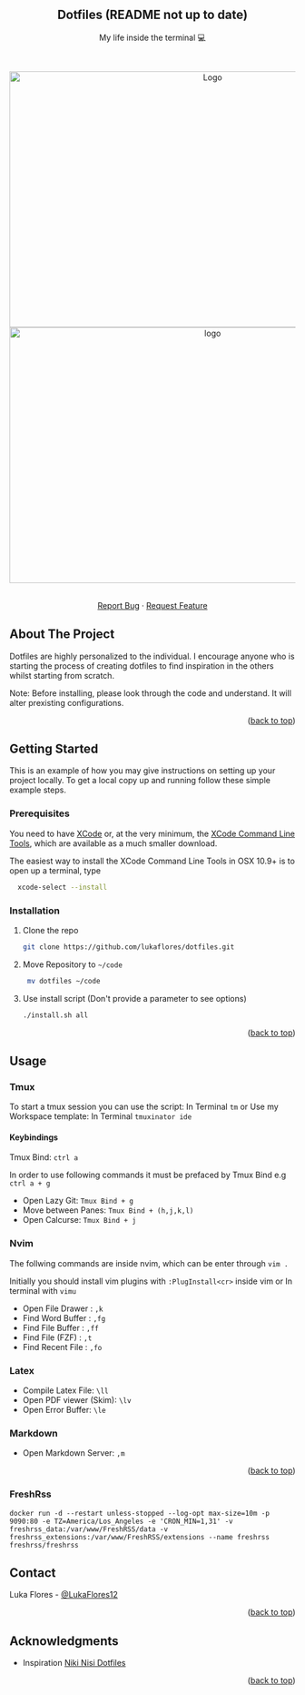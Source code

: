 <!-- Improved compatibility of back to top link: See: https://github.com/othneildrew/Best-README-Template/pull/73 -->
<a name="readme-top"></a>


<!-- PROJECT LOGO -->

<div>
  <h2 align="center">Dotfiles (README not up to date)</h2>
  
  <p align="center"> 
    My life inside the terminal 💻 
  </p>
    <br />
  <p align="center"> 
    <img src="/resources/images/workspace.png" alt="Logo" width="700" height="450">
    <br />
    <img src="/resources/images/lazygit.png" alt="logo" width="700" height="450">
    <br />
  </p>

  <p align="center">
    <br />
    <a href="https://github.com/lukaflores/dotfiles/issues">Report Bug</a>
    ·
    <a href="https://github.com/lukaflores/dotfiles/issues">Request Feature</a>
  </p>
</div>


<!-- ABOUT THE PROJECT -->
## About The Project

Dotfiles are highly personalized to the individual. I encourage anyone who is starting the process of creating dotfiles to find inspiration in the others whilst starting from scratch. 

Note: Before installing, please look through the code and understand. It will alter prexisting configurations.


<p align="right">(<a href="#readme-top">back to top</a>)</p>


<!-- GETTING STARTED -->
## Getting Started

This is an example of how you may give instructions on setting up your project locally.
To get a local copy up and running follow these simple example steps.

### Prerequisites

You need to have [XCode](https://developer.apple.com/downloads/index.action?=xcode) or, at the very minimum, the [XCode Command Line Tools](https://developer.apple.com/downloads/index.action?=command%20line%20tools), which are available as a much smaller download.

The easiest way to install the XCode Command Line Tools in OSX 10.9+ is to open up a terminal, type 
  ```sh
    xcode-select --install
  ``` 

### Installation

1. Clone the repo
   ```sh
   git clone https://github.com/lukaflores/dotfiles.git
   ```
2. Move Repository to `~/code` 
   ```sh
    mv dotfiles ~/code 
   ```
3. Use install script (Don't provide a parameter to see options) 
   ```sh
   ./install.sh all
   ```
   

<p align="right">(<a href="#readme-top">back to top</a>)</p>


<!-- USAGE EXAMPLES -->
## Usage

### Tmux

To start a tmux session you can use the script: In Terminal `tm`
  or 
Use my Workspace template: In Terminal `tmuxinator ide`

#### Keybindings
Tmux Bind: `ctrl a`

In order to use following commands it must be prefaced by Tmux Bind
e.g `ctrl a + g`

- Open Lazy Git: `Tmux Bind + g`
- Move between Panes: `Tmux Bind + (h,j,k,l)` 
- Open Calcurse: `Tmux Bind + j`

### Nvim
The follwing commands are inside nvim, which can be enter through `vim .`

Initially you should install vim plugins with `:PlugInstall<cr>` inside vim
or 
In terminal with `vimu`

- Open File Drawer : `,k`
- Find Word Buffer : `,fg`
- Find File Buffer : `,ff` 
- Find File (FZF) : `,t`
- Find Recent File : `,fo`


### Latex

- Compile Latex File: `\ll`
- Open PDF viewer (Skim): `\lv`
- Open Error Buffer: `\le`

### Markdown

- Open Markdown Server: `,m `


<p align="right">(<a href="#readme-top">back to top</a>)</p>

### FreshRss

``
docker run -d --restart unless-stopped --log-opt max-size=10m -p 9090:80 -e TZ=America/Los_Angeles -e 'CRON_MIN=1,31' -v freshrss_data:/var/www/FreshRSS/data -v freshrss_extensions:/var/www/FreshRSS/extensions --name freshrss freshrss/freshrss
``




<!-- CONTACT -->
## Contact

Luka Flores - [@LukaFlores12](https://twitter.com/LukaFlores12)


<p align="right">(<a href="#readme-top">back to top</a>)</p>


<!-- ACKNOWLEDGMENTS -->
## Acknowledgments

* Inspiration [Niki Nisi Dotfiles](https://github.com/nicknisi/dotfiles)

<p align="right">(<a href="#readme-top">back to top</a>)</p>
